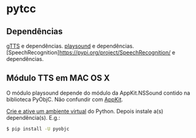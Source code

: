 # pytcc

## Dependências
[gTTS](https://gtts.readthedocs.io/en/latest/#) e dependências.
[playsound](https://pypi.org/project/playsound/) e dependências.
[SpeechRecognition]https://pypi.org/project/SpeechRecognition/ e dependências.

## Módulo TTS em MAC OS X

O módulo playsound depende do módulo da AppKit.NSSound contido na biblioteca PyObjC. Não confundir com [AppKit](https://appkit.readthedocs.io/en/latest/index.html).

[Crie e ative um ambiente virtual](https://docs.python.org/3/tutorial/venv.html) do Python. Depois instale a(s) dependência(s). E.g.:

```sh
$ pip install -U pyobjc
```